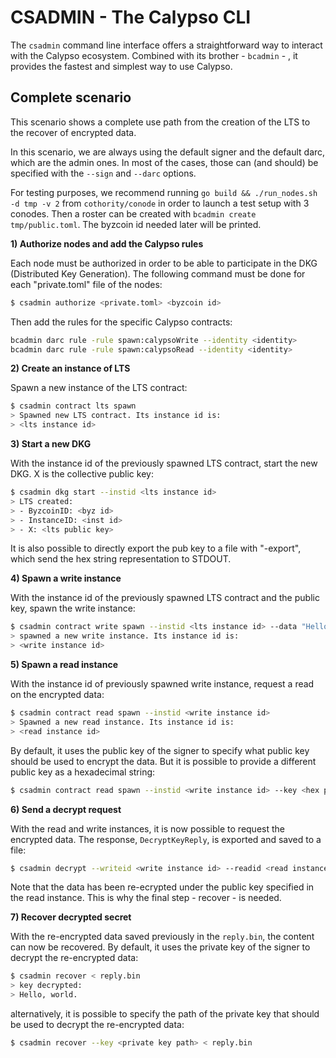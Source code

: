 # CSADMIN - The Calypso CLI

The `csadmin` command line interface offers a straightforward way to interact
with the Calypso ecosystem. Combined with its brother - `bcadmin` - , it
provides the fastest and simplest way to use Calypso.

## Complete scenario

This scenario shows a complete use path from the creation of the LTS to the
recover of encrypted data.

In this scenario, we are always using the default signer and the default darc,
which are the admin ones. In most of the cases, those can (and should) be
specified with the `--sign` and `--darc` options.

For testing purposes, we recommend running `go build && ./run_nodes.sh -d tmp -v
2` from `cothority/conode` in order to launch a test setup with 3 conodes. Then
a roster can be created with `bcadmin create tmp/public.toml`. The byzcoin id
needed later will be printed.

**1) Authorize nodes and add the Calypso rules**

Each node must be authorized in order to be able to participate in the DKG
(Distributed Key Generation). The following command must be done for each
"private.toml" file of the nodes: 

```bash
$ csadmin authorize <private.toml> <byzcoin id>
```

Then add the rules for the specific Calypso contracts:

```bash
bcadmin darc rule -rule spawn:calypsoWrite --identity <identity>
bcadmin darc rule -rule spawn:calypsoRead --identity <identity>
```

**2) Create an instance of LTS**

Spawn a new instance of the LTS contract:

```bash
$ csadmin contract lts spawn
> Spawned new LTS contract. Its instance id is: 
> <lts instance id>
```

**3) Start a new DKG**

With the instance id of the previously spawned LTS contract, start the new DKG.
X is the collective public key:

```bash
$ csadmin dkg start --instid <lts instance id>
> LTS created:
> - ByzcoinID: <byz id>
> - InstanceID: <inst id>
> - X: <lts public key>
```

It is also possible to directly export the pub key to a file with "-export",
which send the hex string representation to STDOUT.

**4) Spawn a write instance**

With the instance id of the previously spawned LTS contract and the public key,
spawn the write instance:

```bash
$ csadmin contract write spawn --instid <lts instance id> --data "Hello, world." -key <lts public key>
> spawned a new write instance. Its instance id is:
> <write instance id>
```

**5) Spawn a read instance**

With the instance id of previously spawned write instance, request a read on the
encrypted data:

```bash
$ csadmin contract read spawn --instid <write instance id>
> Spawned a new read instance. Its instance id is:
> <read instance id>
```

By default, it uses the public key of the signer to specify what public key
should be used to encrypt the data. But it is possible to provide a different
public key as a hexadecimal string:

```bash
$ csadmin contract read spawn --instid <write instance id> --key <hex pub key>
```

**6) Send a decrypt request**

With the read and write instances, it is now possible to request the encrypted
data. The response, `DecryptKeyReply`, is exported and saved to a file:

```bash
$ csadmin decrypt --writeid <write instance id> --readid <read instance id> -x > reply.bin
```

Note that the data has been re-ecrypted under the public key specified in the
read instance. This is why the final step - recover - is needed.

**7) Recover decrypted secret**

With the re-encrypted data saved previously in the `reply.bin`, the content can
now be recovered. By default, it uses the private key of the signer to decrypt
the re-encrypted data:

```bash
$ csadmin recover < reply.bin
> key decrypted:
> Hello, world.
```

alternatively, it is possible to specify the path of the private key that should
be used to decrypt the re-encrypted data:

```bash
$ csadmin recover --key <private key path> < reply.bin
```